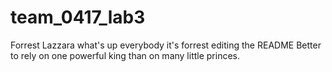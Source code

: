 # team_0417_lab3
Forrest Lazzara
what's up everybody it's forrest editing the README
Better to rely on one powerful king than on many little princes.
